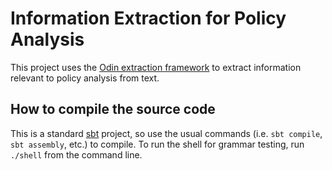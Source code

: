 # Information Extraction for Policy Analysis

This project uses the [Odin extraction framework](https://arxiv.org/abs/1509.07513) to extract information relevant to policy analysis from text.

## How to compile the source code
This is a standard [sbt](https://www.scala-sbt.org/download.html) project, so use the usual commands (i.e. `sbt compile`, `sbt assembly`, etc.) to compile. To run the shell for grammar testing, run `./shell` from the command line.

